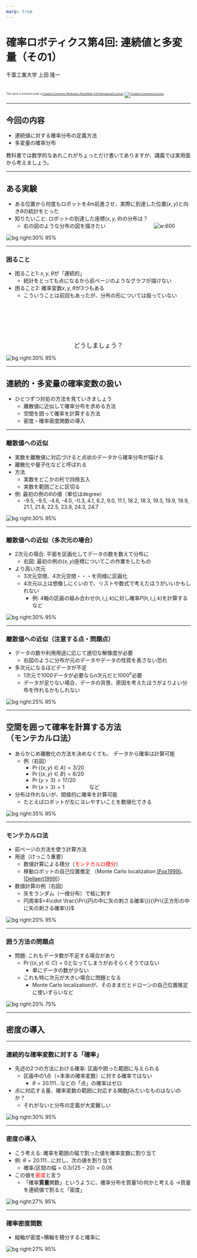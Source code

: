 ```yaml
---
marp: true
---
```


<!-- footer: 確率ロボティクス第4回（その1） -->

# 確率ロボティクス第4回: 連続値と多変量（その1）

千葉工業大学 上田 隆一

<br />

<p style="font-size:50%">
This work is licensed under a <a rel="license" href="http://creativecommons.org/licenses/by-sa/4.0/">Creative Commons Attribution-ShareAlike 4.0 International License</a>.
<a rel="license" href="http://creativecommons.org/licenses/by-sa/4.0/">
<img alt="Creative Commons License" style="border-width:0" src="https://i.creativecommons.org/l/by-sa/4.0/88x31.png" /></a>
</p>

---

<!-- paginate: true -->

## 今回の内容

- 連続値に対する確率分布の定義方法
- 多変量の確率分布

教科書では数学的なあれこれがちょっとだけ書いてありますが、講義では実用面から考えましょう。

---

## ある実験

- ある位置から何度もロボットを4m前進させ、実際に到達した位置$(x,y)$と向き$\theta$の統計をとった
- 知りたいこと: ロボットの到達した座標$(x,y,\theta)$の分布は？
    - 右の図のような分布の図を描きたい
$\qquad\qquad\qquad\qquad$![w:600](./figs/robot_final_pos.png)

![bg right:30% 95%](./figs/prob_dist.png)

---

### 困ること

- 困ること1: $x,y,\theta$が「連続的」
    - 統計をとっても点になるから前ページのようなグラフが描けない
- 困ること2: 確率変数$x,y,\theta$が3つもある
    - こういうことは前回もあったが、分布の形については扱っていない

<center style="padding-top:100px;font-size:120%">どうしましょう？</center>

![bg right:30% 95%](./figs/robot_final_pos_b.png)

---

## 連続的・多変量の確率変数の扱い

- ひとつずつ対処の方法を見ていきましょう
    - 離散値に近似して確率分布を求める方法
    - 空間を囲って確率を計算する方法
    - 密度・確率密度関数の導入

---

### 離散値への近似

- 実数を離散値に対応づけると点状のデータから確率分布が描ける
- 離散化や量子化などと呼ばれる
- 方法
    - 実数をどこかの桁で四捨五入
    - 実数を範囲ごとに区切る
- 例: 最初の例の$\theta$の値（単位はdegree）
    - -9.5, -9.5, -4.6, -4.0, -0.3, 4.1, 6.2, 9.0, 11.1, 18.2, 18.3, 19.3, 19.9, 19.9, 21.1, 21.8, 22.5, 23.9, 24.3, 24.7

![bg right:30% 95%](./figs/theta_hist.png)

---

### 離散値への近似（多次元の場合）

- 2次元の場合: 平面を区画化してデータの数を数えて分布に
    - 右図: 最初の例の$(x,y)$座標についてこの作業をしたもの
- より高い次元
    - 3次元空間、4次元空間・・・を同様に区画化
    - 4次元以上は想像しにくいので、リストや数式で考えたほうがいいかもしれない
        - 例: 4軸の区画の組み合わせ$(h,i,j,k)$に対し確率$P(h,i,j,k)$を計算するなど


![bg right:30% 95%](./figs/discretization.png)


---

### 離散値への近似（注意する点・問題点）

- データの数や利用用途に応じて適切な解像度が必要
    - 右図のように分布が元のデータやデータの性質を表さない恐れ
- 多次元になるほどデータが不足
    - 1次元で$1000$データが必要なら$n$次元だと$1000^n$必要
    - データが足りない場合、データの背景、原因を考えたほうがよりよい分布を作れるかもしれない

![bg right:25% 95%](./figs/discretization_resolution.png)

---

## 空間を囲って確率を計算する方法<br />（モンテカルロ法）

- あらかじめ離散化の方法を決めなくても、
データから確率は計算可能
    - 例（右図）
        - $\Pr\{ (x,y) \in A \} = 3/20$
        - $\Pr\{ (x,y) \in B \} = 6/20$
        - $\Pr\{ y > 3 \} = 17/20$
        - $\Pr\{ x > 3 \} = 1\qquad\qquad$ など
- 分布は作れないが、間接的に確率を計算可能
    - たとえばロボットが左にヨレやすいことを数値化できる

![bg right:35% 95%](./figs/montecarlo.png)


---

### モンテカルロ法

- 前ページの方法を使う計算方法
- 用途（けっこう重要）
    - 数値計算による積分（<span style="color:red">モンテカルロ積分</span>）
    - 移動ロボットの自己位置推定
    （Monte Carlo localization [[Fox1999]](https://cdn.aaai.org/AAAI/1999/AAAI99-050.pdf)、[[Dellaert1999]](https://ieeexplore.ieee.org/document/772544)）
- 数値計算の例（右図）
    - 矢をランダム（一様分布）で板に刺す
    - 円周率$=4\cdot \frac{\Pr\{円の中に矢の刺さる確率\}}{\Pr\{正方形の中に矢の刺さる確率\}}$

![bg right:20% 95%](./figs/montecarlo_int.png)

---

### 囲う方法の問題点

- 問題: これもデータ数が不足する場合があり
    - $\Pr\{ (x,y) \in C \} = 0$となってしまうがおそらくそうではない
        - 単にデータの数が少ない
    - これも特に次元が大きい場合に問題となる
        - Monte Carlo localizationが、そのままだとドローンの自己位置推定に使いずらいなど

![bg right:20% 75%](./figs/montecarlo_error.png)

---

## 密度の導入

---

### 連続的な確率変数に対する「確率」

- 先述の2つの方法における確率: 区画や囲った範囲に与えられる
    - 区画中の1点（=本来の確率変数）に対する確率ではない
        - $\theta = 20.111...$などの「点」の確率はゼロ
- 点に対応する量、確率変数の範囲に対応する関数$f$みたいなものはないのか？
    - それがないと分布の定義が大変難しい

![bg right:30% 95%](./figs/continuous_problem.png)

---

### 密度の導入

- こう考える: 確率を範囲の幅で割った値を確率変数に割り当て
- 例: $\theta = 20.111...$に対し、次の値を割り当て
    - 確率/区間の幅$=0.3/(25-20)=0.06$
- この値を<span style="color:red">密度</span>と言う
    - 「確率**質量**関数」というように、確率分布を質量$1$の何かと考える
    $\rightarrow$質量を連続値で割ると「密度」


![bg right:27% 95%](./figs/density.png)

---

### 確率密度関数

- 縦軸が密度=横軸を積分すると確率に

![bg right:27% 95%](./figs/density_func.png)
